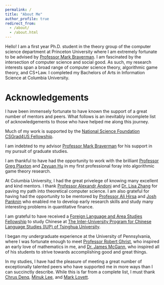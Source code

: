 ```yaml
---
permalink: /
title: "About Me"
author_profile: true
redirect_from: 
  - /about/
  - /about.html
---
```


Hello! I am a first year Ph.D. student in the theory group of the computer science department at Princeton University where I am extremely fortunate to be advised by [Professor Mark Braverman](https://mbraverm.princeton.edu/). I am fascinated by the intersection of computer science and social good. As such, my research interests span a broad range of computer science theory, algorithmic game theory, and CS+Law. I completed my Bachelors of Arts in Information Science at Columbia University.

Acknowledgements
======
I have been immensely fortunate to have known the support of a great number of mentors and peers. What follows is an inevitably incomplete list of acknowledgements to those who have helped me along this journey.

Much of my work is supported by the [National Science Foundation CSGrad4US Fellowship](https://cra.org/csgrad4us/).

I am indebted to my advisor [Professor Mark Braverman](https://mbraverm.princeton.edu/) for his support in my pursuit of graduate studies.

I am thankful to have had the opportunity to work with the brilliant [Professor Greg Plaxton](https://www.cs.utexas.edu/~plaxton/) and [Zeyuan Hu](https://zhu45.org/) in my first professional foray into algorithmic game theory research.

At Columbia University, I had the great privelege of knowing many excellent and kind mentors. I thank [Professor Alexandr Andoni](https://www.cs.columbia.edu/~andoni/) and [Dr. Lisa Zhang](https://www.nokia.com/people/lisa-zhang/) for paving my path into theoretical computer science. I am also grateful for having had the opportunity to be mentored by [Professor Ali Hirsa](https://www.engineering.columbia.edu/faculty-staff/directory/ali-hirsa) and [Josh Panknin](https://www.linkedin.com/in/joshpanknin/) who enabled me to develop early research skills and study many interesting problems in quantitative finance.

I am grateful to have received a [Foreign Language and Area Studies Fellowship](https://iris.ed.gov/programs/flas) to study Chinese at [The Inter-University Program for Chinese Language Studies (IUP) of Tsinghua University](https://iupchinesecenter.org/).

I began my undergraduate experience at the University of Pennsylvania, where I was fortunate enough to meet [Professor Robert Ghrist](https://www2.math.upenn.edu/~ghrist/), who inspired an early love of mathematics in me, and [Dr. James McGann](https://en.wikipedia.org/wiki/James_McGann), who inspired all of his students to strive towards accomplishing good and great things.

In my studies, I have had the pleasure of meeting a great number of exceptionally talented peers who have supported me in more ways than I can succinctly describe. While this is far from a complete list, I must thank [Chrus Denq](https://cdenq.github.io/), [Minuk Lee](https://www.linkedin.com/in/minuk-lee-875b9866/), and [Mark Lovett](https://math.dartmouth.edu/people/people-select.php?list=grads).
